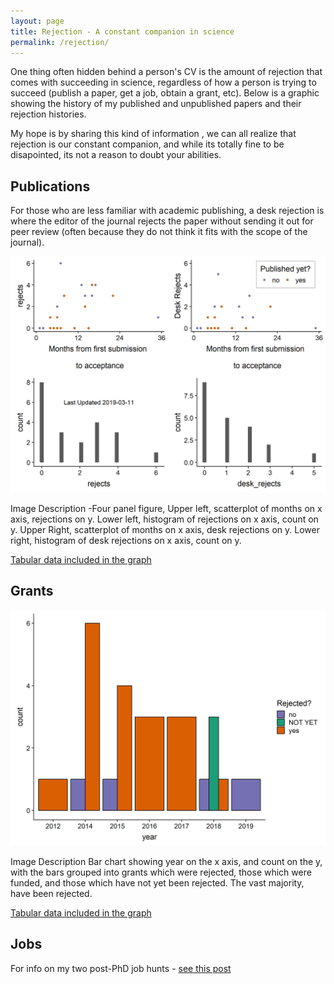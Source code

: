 ```yaml
---
layout: page
title: Rejection - A constant companion in science
permalink: /rejection/
---
```


One thing often hidden behind a person's CV is the amount of rejection that comes with succeeding in science, regardless of how a person is trying to succeed (publish a paper, get a job, obtain a grant, etc). Below is a graphic showing the history of my published and unpublished papers and their rejection histories. 

My hope is by sharing this kind of information , we can all realize that rejection is our constant companion, and while its totally fine to be disapointed, its not a reason to doubt your abilities. 


## Publications

For those who are less familiar with academic publishing, a desk rejection is where the editor of the journal rejects the paper without sending it out for peer review (often because they do not think it fits with the scope of the journal). 

<img   alt=""  src="https://raw.githubusercontent.com/aurielfournier/aurielfournier.github.io/master/images/papers.jpeg">

Image Description -Four panel figure, Upper left, scatterplot of months on x axis, rejections on y. Lower left, histogram of rejections on x axis, count on y. Upper Right, scatterplot of months on x axis, desk rejections on y. Lower right, histogram of desk rejections on x axis, count on y.     
  
 [Tabular data included in the graph](https://docs.google.com/spreadsheets/d/1HyhVgsRINRbu6vRYJJzSe7omQOK_41jtqyZmvv_iXjE/edit?usp=sharing) 

## Grants

<img   alt=""  src="https://raw.githubusercontent.com/aurielfournier/aurielfournier.github.io/master/images/grants.jpeg">

Image Description Bar chart showing year on the x axis, and count on the y, with the bars grouped into grants which were rejected, those which were funded, and those which have not yet been rejected. The vast majority, have been rejected. 
  
 [Tabular data included in the graph](https://docs.google.com/spreadsheets/d/1MnEXtnXcgntgvLBmL_VNV1oRK0LTjvG0hmZzdUBu_vs/edit?usp=sharing) 


## Jobs

For info on my two post-PhD job hunts - [see this post](http://aurielfournier.github.io/job-hunt/)
